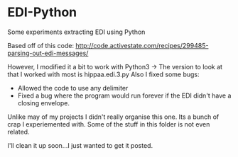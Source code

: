 # EDI-Python
Some experiments extracting EDI using Python

Based off of this code: http://code.activestate.com/recipes/299485-parsing-out-edi-messages/

However, I modified it a bit to work with Python3 -> The version to look at that I worked with most is hippaa.edi.3.py
Also I fixed some bugs:
* Allowed the code to use any delimiter
* Fixed a bug where the program would run forever if the EDI didn't have a closing envelope.

Unlike may of my projects I didn't really organise this one. Its a bunch of crap I experiemented with. Some of the stuff in this folder is not even related.

I'll clean it up soon...I just wanted to get it posted.
